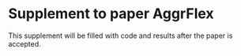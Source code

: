 # Supplement to paper AggrFlex

This supplement will be filled with code and results after the paper is accepted.

